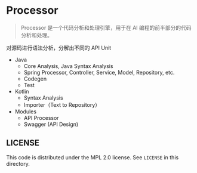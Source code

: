 # Processor

> Processor 是一个代码分析和处理引擎，用于在 AI 编程的前半部分的代码分析和处理。

对源码进行语法分析，分解出不同的 API Unit

- Java
    - Core Analysis, Java Syntax Analysis
    - Spring Processor, Controller, Service, Model, Repository, etc.
    - Codegen
    - Test
- Kotlin
    - Syntax Analysis
    - Importer（Text to Repository）
- Modules
    - API Processor
    - Swagger (API Design)

## LICENSE

This code is distributed under the MPL 2.0 license. See `LICENSE` in this directory.
